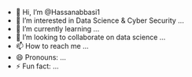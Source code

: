 - 👋 Hi, I’m @Hassanabbasi1
- 👀 I’m interested in Data Science & Cyber Security ...
- 🌱 I’m currently learning ...
- 💞️ I’m looking to collaborate on data science ...
- 📫 How to reach me ...
- 😄 Pronouns: ...
- ⚡ Fun fact: ...

<!---
Hassanabbasi1/Hassanabbasi1 is a ✨ special ✨ repository because its `README.md` (this file) appears on your GitHub profile.
You can click the Preview link to take a look at your changes.
--->

